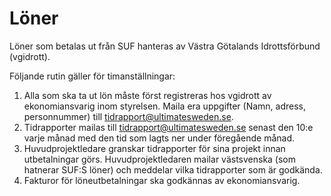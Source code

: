 # Löner

Löner som betalas ut från SUF hanteras av Västra Götalands Idrottsförbund (vgidrott).

Följande rutin gäller för timanställningar:

1. Alla som ska ta ut lön måste först registreras hos vgidrott av ekonomiansvarig inom styrelsen. Maila era uppgifter (Namn, adress, personnummer) till tidrapport@ultimatesweden.se.
2. Tidrapporter  mailas till tidrapport@ultimatesweden.se senast den 10:e varje månad med den tid som lagts ner under föregående månad.
3. Huvudprojektledare granskar tidrapporter för sina projekt innan utbetalningar görs. Huvudprojektledaren mailar 
västsvenska (som hatnerar SUF:S löner) och meddelar vilka tidrapporter som är godkända.
4. Fakturor för löneutbetalningar ska godkännas av ekonomiansvarig. 
